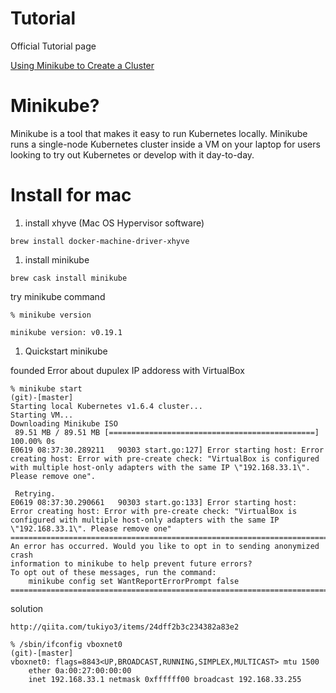 # Tutorial
Official Tutorial page

[Using Minikube to Create a Cluster](https://kubernetes.io/docs/tutorials/kubernetes-basics/cluster-intro/)

# Minikube?
Minikube is a tool that makes it easy to run Kubernetes locally. Minikube runs a single-node Kubernetes cluster inside a VM on your laptop for users looking to try out Kubernetes or develop with it day-to-day.


# Install for mac

1. install xhyve (Mac OS Hypervisor software)

```
brew install docker-machine-driver-xhyve
```

1. install minikube

```
brew cask install minikube
```

try minikube command

```
% minikube version                                                                  

minikube version: v0.19.1
```

1. Quickstart minikube

founded Error about dupulex IP addoress with VirtualBox

```
% minikube start                                                                      (git)-[master]
Starting local Kubernetes v1.6.4 cluster...
Starting VM...
Downloading Minikube ISO
 89.51 MB / 89.51 MB [==============================================] 100.00% 0s
E0619 08:37:30.289211   90303 start.go:127] Error starting host: Error creating host: Error with pre-create check: "VirtualBox is configured with multiple host-only adapters with the same IP \"192.168.33.1\". Please remove one".

 Retrying.
E0619 08:37:30.290661   90303 start.go:133] Error starting host:  Error creating host: Error with pre-create check: "VirtualBox is configured with multiple host-only adapters with the same IP \"192.168.33.1\". Please remove one"
================================================================================
An error has occurred. Would you like to opt in to sending anonymized crash
information to minikube to help prevent future errors?
To opt out of these messages, run the command:
	minikube config set WantReportErrorPrompt false
================================================================================
```


solution
```
http://qiita.com/tukiyo3/items/24dff2b3c234382a83e2
```

```
% /sbin/ifconfig vboxnet0                                                             (git)-[master]
vboxnet0: flags=8843<UP,BROADCAST,RUNNING,SIMPLEX,MULTICAST> mtu 1500
	ether 0a:00:27:00:00:00
	inet 192.168.33.1 netmask 0xffffff00 broadcast 192.168.33.255
```

